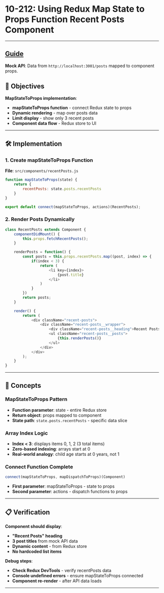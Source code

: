 # 10-212: Using Redux Map State to Props Function Recent Posts Component

---
**[Guide](https://devcamp.com/pt-full-stack-development-javascript-python-react/guide/using-redux-map-state-props-function-recent-posts-component)**
---

**Mock API**: Data from `http://localhost:3001/posts` mapped to component props.

## 🎯 Objectives

**MapStateToProps implementation**:
- **mapStateToProps function** - connect Redux state to props
- **Dynamic rendering** - map over posts data
- **Limit display** - show only 3 recent posts
- **Component data flow** - Redux store to UI

---

## 🛠️ Implementation

### 1. Create mapStateToProps Function

**File**: `src/components/recentPosts.js`

```javascript
function mapStateToProps(state) {
    return {
        recentPosts: state.posts.recentPosts
    }
}

export default connect(mapStateToProps, actions)(RecentPosts);
```

### 2. Render Posts Dynamically

```javascript
class RecentPosts extends Component {
    componentDidMount() {
        this.props.fetchRecentPosts();
    }

    renderPosts = function() {
        const posts = this.props.recentPosts.map((post, index) => {
            if(index < 3) {
                return (
                    <li key={index}>
                        {post.title}
                    </li>
                )
            }
        })
        return posts;
    }

    render() {
        return (
            <div className="recent-posts">
                <div className="recent-posts__wrapper">
                    <div className="recent-posts__heading">Recent Posts</div>
                    <ul className="recent-posts__posts">
                        {this.renderPosts()}
                    </ul>
                </div>
            </div>
        );
    }
}
```

---

## 📧 Concepts

### MapStateToProps Pattern
- **Function parameter**: state - entire Redux store
- **Return object**: props mapped to component
- **State path**: `state.posts.recentPosts` - specific data slice

### Array Index Logic
- **Index < 3**: displays items 0, 1, 2 (3 total items)
- **Zero-based indexing**: arrays start at 0
- **Real-world analogy**: child age starts at 0 years, not 1

### Connect Function Complete
```javascript
connect(mapStateToProps, mapDispatchToProps)(Component)
```
- **First parameter**: mapStateToProps - state to props
- **Second parameter**: actions - dispatch functions to props

---

## 📋 Verification

**Component should display**:
- **"Recent Posts" heading**
- **3 post titles** from mock API data
- **Dynamic content** - from Redux store
- **No hardcoded list items**

**Debug steps**:
- **Check Redux DevTools** - verify recentPosts data
- **Console undefined errors** - ensure mapStateToProps connected
- **Component re-render** - after API data loads

---
